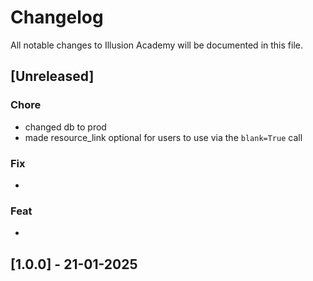# Changelog

All notable changes to Illusion Academy will be documented in this file.

## [Unreleased]

### Chore
- changed db to prod
- made resource_link optional for users to use via the `blank=True` call

### Fix
- 


### Feat
- 

## [1.0.0] - 21-01-2025

